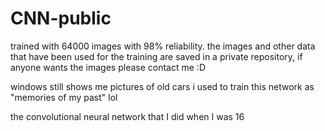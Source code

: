 # CNN-public

trained with 64000 images with 98% reliability.
the images and other data that have been used for the training are saved in a private repository, if anyone wants the images please contact me :D

windows still shows me pictures of old cars i used to train this network as "memories of my past" lol

the convolutional neural network that I did when I was 16
